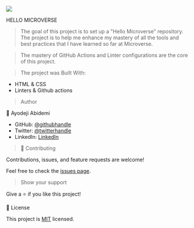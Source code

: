 ![](https://img.shields.io/badge/Microverse-blueviolet)

HELLO MICROVERSE

> The goal of this project is to set up a "Hello Microverse" repository. The project is to help me enhance my mastery of all the tools and best practices that I have learned so far at Microverse.

> The mastery of GitHub Actions and Linter configurations are the core of this project.

> The project was Built With:

- HTML & CSS
- Linters & Github actions

> Author

👤 Ayodeji Abidemi

- GitHub: [@githubhandle](https://github.com/demix007)
- Twitter: [@twitterhandle](https://twitter.com/Dat_dope_demix)
- LinkedIn: [LinkedIn](https://linkedin.com/in/AyodejiAbidemi)

> 🤝 Contributing

Contributions, issues, and feature requests are welcome!

Feel free to check the [issues page](https://github.com/demix007/HELLO_MICROVERSE_PROJECT/issues).

> Show your support

Give a ⭐️ if you like this project!

📝 License

This project is [MIT](./MIT.md) licensed.
